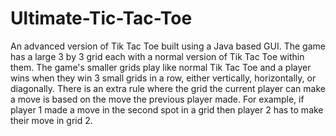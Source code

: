 # Ultimate-Tic-Tac-Toe

An advanced version of Tik Tac Toe built using a Java based GUI. The game has a large 3 by 3 grid each with a normal version of Tik Tac Toe within them. The game's smaller grids play like normal Tik Tac Toe and a player wins when they win 3 small grids in a row, either vertically, horizontally, or diagonally. There is an extra rule where the grid the current player can make a move is based on the move the previous player made. For example, if player 1 made a move in the second spot in a grid then player 2 has to make their move in grid 2.
